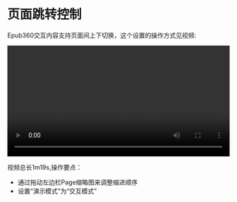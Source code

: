 # 页面跳转控制

Epub360交互内容支持页面间上下切换，这个设置的操作方式见视频:

<video width="100%" controls><source src="http://qn.media.epub360.com/materials/video/9bcff12210032da8358f43f7a507cc1f.mp4?avthumb/ipad_low" type="video/mp4"></video>

视频总长1m19s,操作要点：

- 通过拖动左边栏Page缩略图来调整缩进顺序
- 设置“演示模式”为“交互模式”


